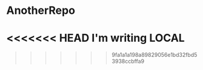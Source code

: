 # AnotherRepo
<<<<<<< HEAD
I'm writing LOCAL
=======

>>>>>>> 9fa1a1a198a89829056e1bd32fbd53938ccbffa9
